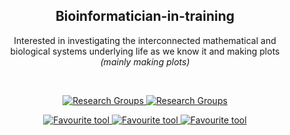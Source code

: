 
  <h2 align="center">Bioinformatician-in-training</h3>
<p align="center">
  Interested in investigating the interconnected mathematical and <br> biological systems underlying life as we know it and making plots <br><I>(mainly making plots)</i>
</p>
</div>

<br>

<p align="center">
  <a href="https://www.sun.ac.za/english/faculty/healthsciences/Molecular_Biology_Human_Genetics/tbhostgenetics/Pages/Lab_members.aspx">
    <img src="https://img.shields.io/badge/Research%20Group-TB%20Host%20Genetics-darkgreen" alt="Research Groups">
  </a>
  <a href="https://www.sun.ac.za/english/faculty/healthsciences/Molecular_Biology_Human_Genetics/bioinformatics/trainees">
    <img src="https://img.shields.io/badge/Research%20Group-BioInform-darkgreen" alt="Research Groups">
  </a>
</p>

<p align="center">
  <a href="https://github.com/satijalab/seurat">
    <img src="https://img.shields.io/badge/Favourites-Seurat-blue" alt="Favourite tool">
  </a>
  <a href="https://github.com/derpylz/babyplots">
    <img src="https://img.shields.io/badge/Favourites-babyplots-blue" alt="Favourite tool">
  </a>
  <a href="https://github.com/nrennie/AlignAssign">
    <img src="https://img.shields.io/badge/Favourites-AlignAssign-blue" alt="Favourite tool">
  </a>
</p>

